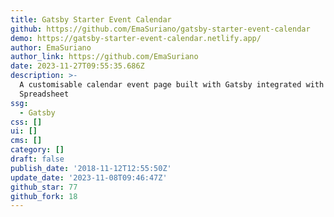 ```yaml
---
title: Gatsby Starter Event Calendar
github: https://github.com/EmaSuriano/gatsby-starter-event-calendar
demo: https://gatsby-starter-event-calendar.netlify.app/
author: EmaSuriano
author_link: https://github.com/EmaSuriano
date: 2023-11-27T09:55:35.686Z
description: >-
  A customisable calendar event page built with Gatsby integrated with Google
  Spreadsheet
ssg:
  - Gatsby
css: []
ui: []
cms: []
category: []
draft: false
publish_date: '2018-11-12T12:55:50Z'
update_date: '2023-11-08T09:46:47Z'
github_star: 77
github_fork: 18
---
```

